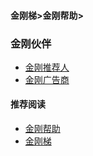 #### 金刚梯>金刚帮助>
### 金刚伙伴

- [金刚推荐人](https://a2zitpro.github.io/web/list_kkreferrer)
- [金刚广告商](https://a2zitpro.github.io/web/列表-金刚广告商及相关问题)

#### 推荐阅读
- [金刚帮助](https://a2zitpro.github.io/web/list_helpkkvpn)
- [金刚梯](https://a2zitpro.github.io/web/dlb)
